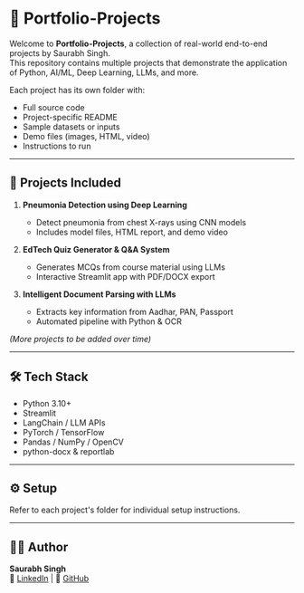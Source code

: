 # 📂 Portfolio-Projects

Welcome to **Portfolio-Projects**, a collection of real-world end-to-end projects by Saurabh Singh.  
This repository contains multiple projects that demonstrate the application of Python, AI/ML, Deep Learning, LLMs, and more.

Each project has its own folder with:

- Full source code
- Project-specific README
- Sample datasets or inputs
- Demo files (images, HTML, video)
- Instructions to run

---

## 🚀 Projects Included

1. **Pneumonia Detection using Deep Learning**

   - Detect pneumonia from chest X-rays using CNN models
   - Includes model files, HTML report, and demo video

2. **EdTech Quiz Generator & Q&A System**

   - Generates MCQs from course material using LLMs
   - Interactive Streamlit app with PDF/DOCX export

3. **Intelligent Document Parsing with LLMs**
   - Extracts key information from Aadhar, PAN, Passport
   - Automated pipeline with Python & OCR

_(More projects to be added over time)_

---

## 🛠️ Tech Stack

- Python 3.10+
- Streamlit
- LangChain / LLM APIs
- PyTorch / TensorFlow
- Pandas / NumPy / OpenCV
- python-docx & reportlab

---

## ⚙️ Setup

Refer to each project's folder for individual setup instructions.

---

## 👨‍💻 Author

**Saurabh Singh**  
🔗 [LinkedIn](https://www.linkedin.com/in/saurabh-singh-621388182/) | 🔗 [GitHub](#)

